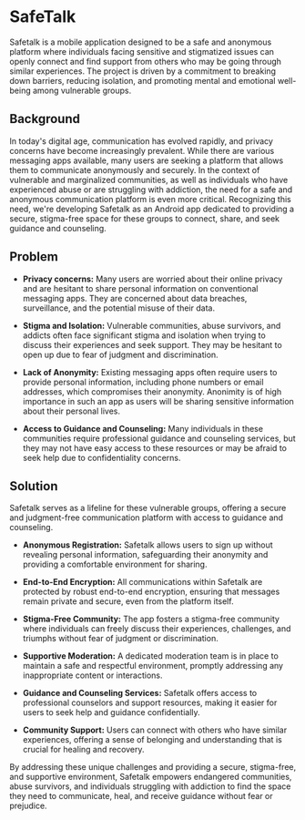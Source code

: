 # SafeTalk
Safetalk is a mobile application designed to be a safe and anonymous platform where individuals facing sensitive and stigmatized issues can openly connect and find support from others who may be going through similar experiences. The project is driven by a commitment to breaking down barriers, reducing isolation, and promoting mental and emotional well-being among vulnerable groups.

## Background

In today's digital age, communication has evolved rapidly, and privacy concerns have become increasingly prevalent. While there are various messaging apps available, many users are seeking a platform that allows them to communicate anonymously and securely. In the context of vulnerable and marginalized communities, as well as individuals who have experienced abuse or are struggling with addiction, the need for a safe and anonymous communication platform is even more critical. Recognizing this need, we're developing Safetalk as an Android app dedicated to providing a secure, stigma-free space for these groups to connect, share, and seek guidance and counseling.

## Problem

* **Privacy concerns:** Many users are worried about their online privacy and are hesitant to share personal information on conventional messaging apps. They are concerned about data breaches, surveillance, and the potential misuse of their data.

* **Stigma and Isolation:** Vulnerable communities, abuse survivors, and addicts often face significant stigma and isolation when trying to discuss their experiences and seek support. They may be hesitant to open up due to fear of judgment and discrimination.

* **Lack of Anonymity:** Existing messaging apps often require users to provide personal information, including phone numbers or email addresses, which compromises their anonymity. Anonimity is of high importance in such an app as users will be sharing sensitive information about their personal lives.

* **Access to Guidance and Counseling:** Many individuals in these communities require professional guidance and counseling services, but they may not have easy access to these resources or may be afraid to seek help due to confidentiality concerns.

## Solution

Safetalk serves as a lifeline for these vulnerable groups, offering a secure and judgment-free communication platform with access to guidance and counseling.

* **Anonymous Registration:** Safetalk allows users to sign up without revealing personal information, safeguarding their anonymity and providing a comfortable environment for sharing.

* **End-to-End Encryption:** All communications within Safetalk are protected by robust end-to-end encryption, ensuring that messages remain private and secure, even from the platform itself.

* **Stigma-Free Community:** The app fosters a stigma-free community where individuals can freely discuss their experiences, challenges, and triumphs without fear of judgment or discrimination.

* **Supportive Moderation:** A dedicated moderation team is in place to maintain a safe and respectful environment, promptly addressing any inappropriate content or interactions.

* **Guidance and Counseling Services:** Safetalk offers access to professional counselors and support resources, making it easier for users to seek help and guidance confidentially.

* **Community Support:** Users can connect with others who have similar experiences, offering a sense of belonging and understanding that is crucial for healing and recovery.

By addressing these unique challenges and providing a secure, stigma-free, and supportive environment, Safetalk empowers endangered communities, abuse survivors, and individuals struggling with addiction to find the space they need to communicate, heal, and receive guidance without fear or prejudice.
